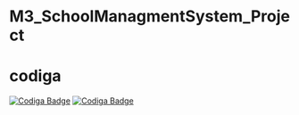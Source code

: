 # M3_SchoolManagmentSystem_Project

# codiga

[![Codiga Badge](https://api.codiga.io/project/32008/score/svg)](https://app.codiga.io/project/32008/dashboard)
[![Codiga Badge](https://api.codiga.io/project/31019/status/svg)](https://app.codiga.io/project/32008/dashboard) 
